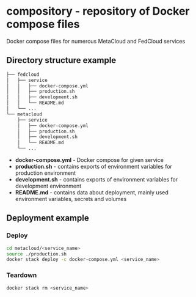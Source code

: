 # compository - repository of Docker compose files

Docker compose files for numerous MetaCloud and FedCloud services

## Directory structure example
```bash
├── fedcloud
│   ├── service
│   │   ├── docker-compose.yml
│   │   ├── production.sh
│   │   ├── development.sh
│   │   └── README.md
│   └── ...
└── metacloud
    ├── service
    │   ├── docker-compose.yml
    │   ├── production.sh
    │   ├── development.sh
    │   └── README.md
    └── ...
```

* **docker-compose.yml** - Docker compose for given service
* **production.sh** - contains exports of environment variables for production environment
* **development.sh** - contains exports of environment variables for development environment
* **README.md** - contains data about deployment, mainly used environment variables, secrets and volumes

## Deployment example
### Deploy
```bash
cd metacloud/<service_name>
source ./production.sh
docker stack deploy -c docker-compose.yml <service_name>
```

### Teardown
```bash
docker stack rm <service_name>
```
